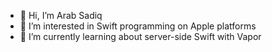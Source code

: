 - 👋 Hi, I’m Arab Sadiq
- 👀 I’m interested in Swift programming on Apple platforms
- 🌱 I’m currently learning about server-side Swift with Vapor
